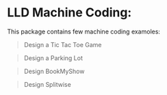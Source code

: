 # LLD Machine Coding:
This package contains few machine coding examoles:
> Design a Tic Tac Toe Game

> Design a Parking Lot

> Design BookMyShow

> Design Splitwise
